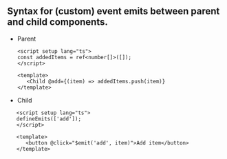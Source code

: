 ## Syntax for (custom) event emits between parent and child components.

-  Parent

   ```
   <script setup lang="ts">
   const addedItems = ref<number[]>([]);
   </script>

   <template>
      <Child @add={(item) => addedItems.push(item)}
   </template>
   ```

-  Child

```
   <script setup lang="ts">
   defineEmits(['add']);
   </script>

   <template>
      <button @click="$emit('add', item)">Add item</button>
   </template>
```
